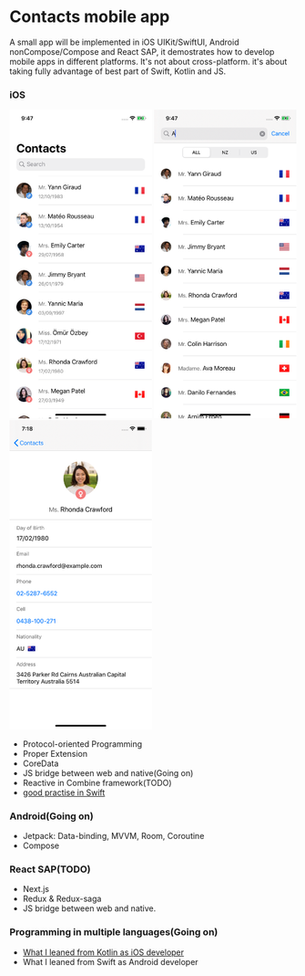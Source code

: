# Contacts mobile app

A small app will be implemented in iOS UIKit/SwiftUI, Android nonCompose/Compose and React SAP, it demostrates how to develop mobile apps in different platforms. It's not about cross-platform. it's about taking fully advantage of best part of Swift, Kotlin and JS.

### iOS

<p float="left">
 <img src="/Design/ios-screenshot/home.png" width="250">
 <img src="/Design/ios-screenshot/search.png" width="250">
 <img src="/Design/ios-screenshot/detail.png" width="250">
</p>

- Protocol-oriented Programming
- Proper Extension
- CoreData
- JS bridge between web and native(Going on)
- Reactive in Combine framework(TODO)
- [good practise in Swift](/swift.md)

### Android(Going on)

- Jetpack: Data-binding, MVVM, Room, Coroutine
- Compose

### React SAP(TODO)

- Next.js
- Redux & Redux-saga
- JS bridge between web and native.

### Programming in multiple languages(Going on)

- [What I leaned from Kotlin as iOS developer](/kotlin_for_ios.md)
- What I leaned from Swift as Android developer
